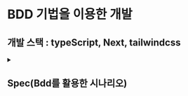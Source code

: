 # BDD 기법을 이용한 개발

## 개발 스택 : typeScript, Next, tailwindcss

<details>
<summary> <h2> Spec(Bdd를 활용한 시나리오) </h2> </summary>
<div markdown="1">

- **Scenario: 유저는 Task 리스트를 볼 수 있으며, 완료되지 않은 테스크는 상단에, 완료된 테스크는 리스트 하단에 표시됩니다.**
- given: Task 리스트가 존재할 때
  - when: 페이지에 접속하면
    - then: Task 리스트가 보입니다.
- given: Task 리스트가 존재하지 않을 때
  - when: 페이지에 접속하면
    - then: "Empty"라는 문구가 출력됩니다.
- given: 완료된 테스크와 미완료된 테스크가 모두 존재할 때
  - when: 페이지에 접속하면
    - then: 완료된 테스크들은 아래쪽 영역에 표시됩니다.
    - and 완료되지 않은 테스크들은 윗쪽 영역에 표시됩니다.

---

---

- **Scenario: 유저는 인풋창에 해야되는 일들을 입력하고 리스트에 추가한다.**
- given: 유저가 인풋창에 Task 내용을 입력했을 때
  - when: 추가 버튼을 누르면
    - then: 대기리스트 제일 아래에 완료되지 않은 Task가 추가 된다.
  - when: 엔터 버튼을 누르면
    - then: 대기리스트 제일 아래에 완료되지 않은 Task가 추가 된다.
- given: 유저가 인풋창에 아무것도 입력하지 않았을 때
  - when: 추가 버튼을 누르면
    - then: 아무런 동작도 하지 않는다.
  - when: 엔터 버튼을 누르면
    - then: 아무런 동작도 하지 않는다.

---

---

- **Scenario: 유저가 Task 내용을 편집한다**
- given: Task 가 리스트에 존재할 때
  - when: 내용을 변경하고 싶은 Task의 라벨을 클릭하면
    - then: input창으로 변경된다
    - and: input창에 변경하고 싶은 내용을 적을 수 있게 되는데, input창에는 기존 Task 내용이 적혀있고 내용 마지막 글자에 포커스가 있다.
  - when: input창에 변경 내용을 적고 input 외 영역을 클릭하면
    - then: 입력한 내용으로 Task가 변경되고, input창이 없어진다
  - when: input창에 변경 내용을 적고 엔터를 누르면
    - then: 입력한 내용으로 Task가 변경되고, input창이 없어진다

---

---

- **Scenario: 유저는 리스트의 태스크들을 완료 처리하거나 완료 취소 처리한다.**
- given: 완료되지 않은 테스크
  - when : 체크박스를 클릭하면
    - then : 체크 박스가 체크된다.
    - and : 완료 리스트로 넘어간다.
    - and : 테스크 설명에 취소선이 생긴다.
- given : 완료된 테스크
  - when : 체크박스를 클릭하면
    - then: 체크가 해제된다
    - and: 대기 리스트로 올라간다.

---

---

- **Scenario: 유저가 Task를 삭제한다**
- given: 리스트에 Task가 있을 때
  - when: 해당하는 Task 우측 삭제 버튼을 누르면
    - then: Task가 삭제되고, 리스트에서 없어진다

---

- **Scenario: Clear All 버튼을 눌러 완료된 task 들을 삭제한다.**
- given: 완료된 task가 존재 할 때
  - when: Clear All 버튼을 누르면
    - then: Task 리스트에서 완료된 Task 가 삭제된다.

---

---

- **Screnario: 유저가 리스트를 드래그앤 드롭을 하는 상황**
- given: 미완료 리스트가 두개 이상일때
  - when: 유저가 하나의 태스크를 드래그 하면
    - then: 리스트간 순서를 바꿀 수 있다.

---

---

- **Screnario: 유저가 완료기한을 정하고(수정하고) 싶다**
- given: task에 마감 기한이 없는 task가 존재할때
  - when: 리스트 좌측의 달력을 누르면
  - then: 달력이 나온다
    - when : 달력에서 마감 날짜를 선택하면
    - then : 달력이 사라지며, 마감기한이 정해지고 리스트 좌측에 마감기한까지 d-day가 나온다.
- given : 리스트에 마감기한이 있는 task가 존재할때
  - when : 리스트 좌측의 d-day를 누르면
  - then : 달력이 나온다(달력에는 현재 정해진 날짜를 보여준다)
    - when : 달력에서 마감날짜를 선택하면
    - then : 달력이 사라지며, 마감기한이 정해지고 리스트 좌측에 마감기한까지 d-day가 나온다.

---

</div>
</details>
